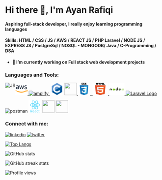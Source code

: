 
 <h1 align:"center"> Hi there 👋, I'm Ayan Rafiqi </h1>
<h4 align:"center" > Aspiring full-stack developer, I really enjoy learning programming languages</h4>




<h4>Skills: HTML / CSS / JS / AWS / REACT JS / PHP Laravel / NODE JS / EXPRESS JS / PostgreSql / NOSQL - MONGODB/ Java / C-Programming / DSA  </h4>

- <h4>🔭 I’m currently working on Full stack web development projects </h4> 

<h3 align="left">Languages and Tools:</h3>
<p align="left">  </a> <a href="https://aws.amazon.com" target="_blank" rel="noreferrer"> <img src="https://raw.githubusercontent.com/devicons/devicon/master/icons/amazonwebservices/amazonwebservices-original-wordmark.svg" alt="aws" width="40" height="40"/> <a href="https://aws.amazon.com/amplify/" target="_blank" rel="noreferrer"> <img src="https://docs.amplify.aws/assets/logo-dark.svg" alt="amplify" width="40" height="40"/> </a>  <img  href="https://www.cprogramming.com/" target="_blank" rel="noreferrer"> <img src="https://raw.githubusercontent.com/devicons/devicon/master/icons/c/c-original.svg" alt="c" width="40" height="40"/> </a> <a href="https://www.w3schools.com/cpp/" target="_blank" rel="noreferrer"> <img align="left" alt="JS" height="50px" src="https://user-images.githubusercontent.com/38128234/91001923-c6e18d80-e5ea-11ea-902a-ed8d23532b15.png" /><img src="https://user-images.githubusercontent.com/38128234/91002197-9f3ef500-e5eb-11ea-91fd-e8bbe7c96815.png"  width="40" height="40"  /> <img src="https://raw.githubusercontent.com/devicons/devicon/master/icons/css3/css3-original-wordmark.svg" alt="css3" width="40" height="40"/> </a> <a wordmark.svg" alt="docker" width="40" height="40"/> </a> <a href="https://firebase.google.com/" target="_blank" rel="noreferrer"> <img  <a href="https://cloud.google.com" target="_blank" rel="noreferrer">  <a href="https://www.w3.org/html/" target="_blank" rel="noreferrer"> <img src="https://raw.githubusercontent.com/devicons/devicon/master/icons/html5/html5-original-wordmark.svg" alt="html5" width="50" height="40"/> </a> <a href="https://developer.mozilla.org/en-US/docs/Web/JavaScript" target="_blank" rel="noreferrer"<img src="https://raw.githubusercontent.com/devicons/devicon/master/icons/javascript/javascript-original.svg" alt="javascript" width="40" height="40"/> </a> <a href="https://nodejs.org" target="_blank" rel="noreferrer"> <img src="https://raw.githubusercontent.com/devicons/devicon/master/icons/nodejs/nodejs-original-wordmark.svg" alt="nodejs" width="50" height="40"/><a href="https://postman.com" target="_blank" rel="noreferrer">
 <a href="https://laravel.com" target="_blank"><img src="https://raw.githubusercontent.com/laravel/art/master/logo-lockup/5%20SVG/2%20CMYK/1%20Full%20Color/laravel-logolockup-cmyk-red.svg" width="50" alt="Laravel Logo"></a></p><img src="https://www.vectorlogo.zone/logos/getpostman/getpostman-icon.svg" alt="postman" width="40" height="40"/> </a> <img src="https://raw.githubusercontent.com/devicons/devicon/master/icons/react/react-original-wordmark.svg" alt="react" width="40" height="40"/> </a>  <link rel="icon" type="image/png" sizes="32x32" href="{{ favicon(asset('favicon-32x32.png')) }}">
 <img src="https://user-images.githubusercontent.com/38128234/91002323-f5ac3380-e5eb-11ea-9160-df2ac844f3ed.png" width="40" height="40"/>
 <img src="https://user-images.githubusercontent.com/38128234/91002348-08bf0380-e5ec-11ea-8b47-dd4825ca9b9b.png" width="40" height="40"/>
 
 </p>

<link rel="shortcut icon" href="{{ favicon('favicon.ico') }}" />

<h3 align = "left">Connect with me:</h3>

[<img src='https://cdn.jsdelivr.net/npm/simple-icons@3.0.1/icons/linkedin.svg' alt='linkedin' height='40'>](https://www.linkedin.com/in/ayan-rafiqi)     [<img src='https://cdn.jsdelivr.net/npm/simple-icons@3.0.1/icons/twitter.svg' alt='twitter' height='40'>](https://twitter.com/@ayan_rafiqi)  


[![Top Langs](https://github-readme-stats.vercel.app/api/top-langs/?username=ayanrafiqi)](https://github.com/anuraghazra/github-readme-stats)


![GitHub stats](https://github-readme-stats.vercel.app/api?username=ayanrafiqi&show_icons=true&count_private=true)  

 

![GitHub streak stats](https://github-readme-streak-stats.herokuapp.com/?user=ayanrafiqi)  

![Profile views](https://gpvc.arturio.dev/ayanrafiqi)  

